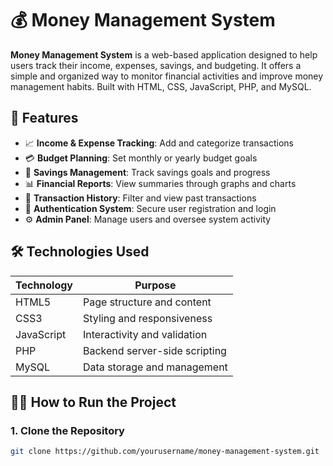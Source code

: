 # 💰 Money Management System

**Money Management System** is a web-based application designed to help users track their income, expenses, savings, and budgeting. It offers a simple and organized way to monitor financial activities and improve money management habits. Built with HTML, CSS, JavaScript, PHP, and MySQL.

## 📌 Features

- 📈 **Income & Expense Tracking**: Add and categorize transactions
- 💳 **Budget Planning**: Set monthly or yearly budget goals
- 🏦 **Savings Management**: Track savings goals and progress
- 📊 **Financial Reports**: View summaries through graphs and charts
- 🧾 **Transaction History**: Filter and view past transactions
- 🔐 **Authentication System**: Secure user registration and login
- ⚙️ **Admin Panel**: Manage users and oversee system activity

## 🛠️ Technologies Used

| Technology | Purpose                   |
|------------|----------------------------|
| HTML5      | Page structure and content  |
| CSS3       | Styling and responsiveness  |
| JavaScript | Interactivity and validation |
| PHP        | Backend server-side scripting |
| MySQL      | Data storage and management |

## 🧑‍💻 How to Run the Project

### 1. Clone the Repository

```bash
git clone https://github.com/yourusername/money-management-system.git
